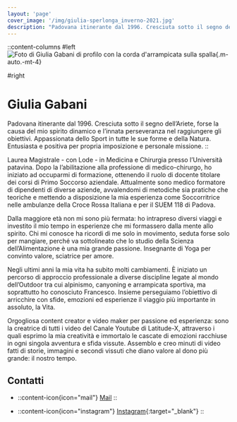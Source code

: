 ```yaml
---
layout: 'page'
cover_image: '/img/giulia-sperlonga_inverno-2021.jpg'
description: "Padovana itinerante dal 1996. Cresciuta sotto il segno dell’Ariete, forse la causa del mio spirito dinamico e l’innata perseveranza nel raggiungere gli obiettivi."
---
```


::content-columns
#left
![Foto di Giulia Gabani di profilo con la corda d'arrampicata sulla spalla](/img/default/giulia.jpg){.m-auto.-mt-4}

#right

# Giulia Gabani

Padovana itinerante dal 1996. Cresciuta sotto il segno dell’Ariete, forse la causa del mio spirito dinamico e l’innata perseveranza nel raggiungere gli obiettivi. Appassionata dello Sport in tutte le sue forme e della Natura. Entusiasta e positiva per propria imposizione e personale missione.
::

Laurea Magistrale - con Lode - in Medicina e Chirurgia presso l’Università patavina. Dopo la l’abilitazione alla professione di medico-chirurgo, ho iniziato ad occuparmi di formazione, ottenendo il ruolo di docente titolare dei corsi di Primo Soccorso aziendale. Attualmente sono medico formatore di dipendenti di diverse aziende, avvalendomi di metodiche sia pratiche che teoriche e mettendo a disposizione la mia esperienza come Soccorritrice nelle ambulanze della Croce Rossa Italiana e per il SUEM 118 di Padova.

Dalla maggiore età non mi sono più fermata: ho intrapreso diversi viaggi e investito il mio tempo in esperienze che mi formassero dalla mente allo spirito. Chi mi conosce ha ricordi di me solo in movimento, seduta forse solo per mangiare, perché va sottolineato che lo studio della Scienza dell’Alimentazione è una mia grande passione. 
Insegnante di Yoga per convinto valore, sciatrice per amore.

Negli ultimi anni la mia vita ha subito molti cambiamenti. È iniziato un percorso di approccio professionale a diverse discipline legate al mondo dell’Outdoor tra cui alpinismo, canyoning e arrampicata sportiva, ma soprattutto ho conosciuto Francesco. Insieme perseguiamo l’obiettivo di arricchire con sfide, emozioni ed esperienze il viaggio più importante in assoluto, la Vita.

Orgogliosa content creator e video maker per passione ed esperienza: sono la creatrice di tutti i video del Canale Youtube di Latitude-X, attraverso i quali esprimo la mia creatività e immortalo le cascate di emozioni racchiuse in ogni singola avventura e sfida vissute. Assemblo e creo minuti di video fatti di storie, immagini e secondi vissuti che diano valore al dono più grande: il nostro tempo.

## Contatti

- ::content-icon{icon="mail"}
[Mail](mailto:giuliagabani@gmail.com)
:: 

- ::content-icon{icon="instagram"}
[Instagram](https://www.instagram.com/giulia_gabani){:target="_blank"}
::